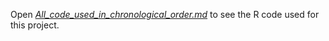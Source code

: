 Open [*All_code_used_in_chronological_order.md*](https://github.com/LaurentSmeets/Master-Thesis/blob/master/research%20archive%20code/code/All_code_used_in_chronological_order.md) to see the R code used for this project.
